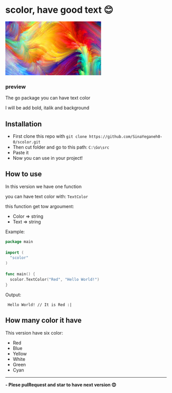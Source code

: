 # scolor, have good text :blush:
![scolor image](color.jpg)
### preview 
The go package you can have text color

I will be add bold, italik and background

## Installation
- First clone this repo with `git clone https://github.com/SinaYeganeh0-0/scolor.git`
- Then cut folder and go to this path: `C:\Go\src`
- Paste it
- Now you can use in your project!

## How to use
In this version we have one function

you can have text color with: `TextColor`

this function get tow argoument:
- Color => string
- Text => string

Example:
```Go
package main

import (
  "scolor"
)

func main() {
  scolor.TextColor("Red", "Hello World!")
}
```
Output:
```
 Hello World! // It is Red :|
```

## How many color it have
This version have six color:
- Red
- Blue
- Yellow
- White
- Green
- Cyan

<hr>

**- Plese pulRequest and star to have next version :blush:**

